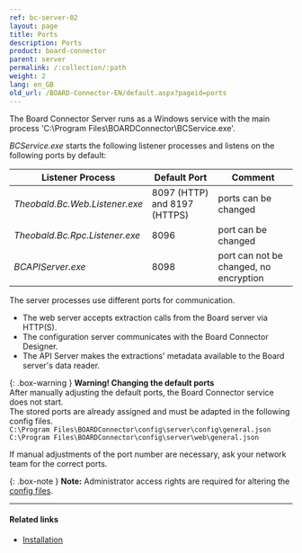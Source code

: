 ```yaml
---
ref: bc-server-02
layout: page
title: Ports
description: Ports
product: board-connector
parent: server
permalink: /:collection/:path
weight: 2
lang: en_GB
old_url: /BOARD-Connector-EN/default.aspx?pageid=ports
---
```

The Board Connector Server runs as a Windows service with the main process 'C:\Program Files\BOARDConnector\BCService.exe'. 

*BCService.exe* starts the following listener processes and listens on the following ports by default:

Listener Process| Default Port | Comment
------------ | ------------- | -------------
*Theobald.Bc.Web.Listener.exe* | 8097 (HTTP) and 8197 (HTTPS) | ports can be changed
*Theobald.Bc.Rpc.Listener.exe* | 8096 | port can be changed
*BCAPIServer.exe* | 8098 | port can not be changed, no encryption

The server processes use different ports for communication.
- The web server accepts extraction calls from the Board server via HTTP(S).
- The configuration server communicates with the Board Connector Designer.
- The API Server makes the extractions' metadata available to the Board server's data reader.

{: .box-warning }
**Warning! Changing the default ports**<br>
After manually adjusting the default ports, the Board Connector service does not start.<br>
The stored ports are already assigned and must be adapted in the following config files.<br>
`C:\Program Files\BOARDConnector\config\server\config\general.json`<br>
`C:\Program Files\BOARDConnector\config\server\web\general.json`

If manual adjustments of the port number are necessary, ask your network team for the correct ports.

{: .box-note }
**Note:** Administrator access rights are required for altering the [config files](../introduction/installation-and-update#program-directory-files).

*****
#### Related links
 - [Installation](../introduction/installation-and-update)
